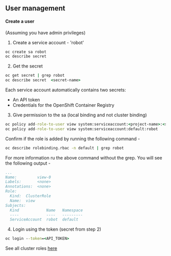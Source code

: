 ## User management

#### Create a user

(Assuming you have admin privileges)

1. Create a service account - 'robot'

```cmd
oc create sa robot
oc describe secret
```

2. Get the secret

```cmd
oc get secret | grep robot
oc describe secret  <secret-name>
```

Each service account automatically contains two secrets:

- An API token
- Credentials for the OpenShift Container Registry

3. Give permission to the sa (local binding and not cluster binding)

```cmd
oc policy add-role-to-user view system:serviceaccount:<project-name>:<service-account>
oc policy add-role-to-user view system:serviceaccount:default:robot
```

Confirm if the role is added by running the following command - 

```cmd
oc describe rolebinding.rbac -n default | grep robot
```
For more information ru the above command without the grep. You will see the following output - 

```yaml
...
Name:         view-0
Labels:       <none>
Annotations:  <none>
Role:
  Kind:  ClusterRole
  Name:  view
Subjects:
  Kind            Name   Namespace
  ----            ----   ---------
  ServiceAccount  robot  default
 ```
 
4. Login using the token (secret from step 2)

```cmd
oc login --token=<API_TOKEN>
```


See all cluster roles [here](https://docs.openshift.com/container-platform/4.1/authentication/using-rbac.html#default-roles_using-rbac)
